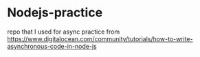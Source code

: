 # Nodejs-practice
repo that I used for async practice from https://www.digitalocean.com/community/tutorials/how-to-write-asynchronous-code-in-node-js
